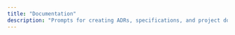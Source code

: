 ```yaml
---
title: "Documentation"
description: "Prompts for creating ADRs, specifications, and project documentation."
---
```

